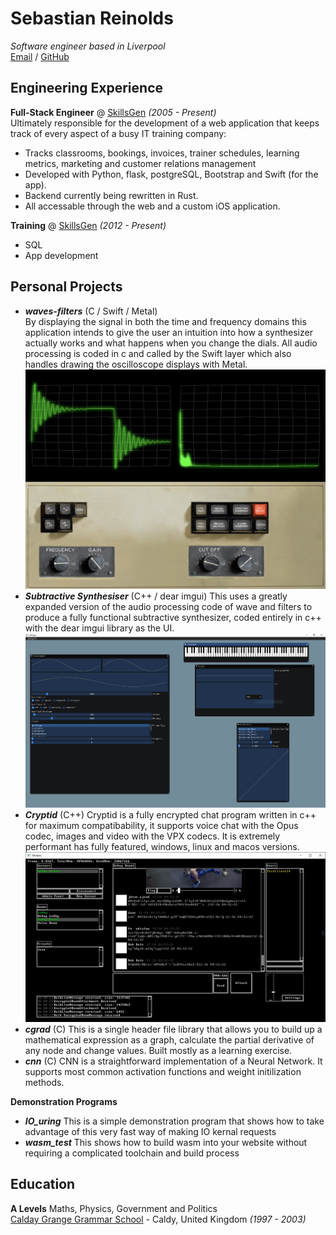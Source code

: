 # Sebastian Reinolds

_Software engineer based in Liverpool_ <br>
[Email](mailto:sreinolds@gmail.com) / [GitHub](https://github.com/skillsgen/)

## Engineering Experience

**Full-Stack Engineer** @ [SkillsGen](www.skillsgen.com) _(2005 - Present)_ <br>
Ultimately responsible for the development of a web application that keeps track of every aspect of a busy IT training company:
  - Tracks classrooms, bookings, invoices, trainer schedules, learning metrics, marketing and customer relations management
  - Developed with Python, flask, postgreSQL, Bootstrap and Swift (for the app).
  - Backend currently being rewritten in Rust.
  - All accessable through the web and a custom iOS application.

**Training** @ [SkillsGen](www.skillsgen.com) _(2012 - Present)_ <br>
  - SQL
  - App development

## Personal Projects
  - **_waves-filters_** (C / Swift / Metal) <br>
    By displaying the signal in both the time and frequency domains this application intends to give the user an intuition into how a synthesizer actually works and what happens when you change the dials. All audio processing is coded in c and called by the Swift layer which also handles drawing the oscilloscope displays with Metal.
    ![Waves and Filters](https://github.com/SkillsGen/CV/blob/master/WF.png?raw=true "Waves and Filters")
  - **_Subtractive Synthesiser_** (C++ / dear imgui)
    This uses a greatly expanded version of the audio processing code of wave and filters to produce a fully functional subtractive synthesizer, coded entirely in c++ with the dear imgui library as the UI.
    ![SubSynth](/subsynth.PNG?raw=true "SubSynth")
  - **_Cryptid_** (C++)
    Cryptid is a fully encrypted chat program written in c++ for maximum compatibability, it supports voice chat with the Opus codec, images and video with the VPX codecs. It is extremely performant has fully featured, windows, linux and macos versions.
    ![Cryptid](/cryptid.PNG?raw=true "Cryptid")
  - **_cgrad_** (C)
    This is a single header file library that allows you to build up a mathematical expression as a graph, calculate the partial derivative of any node and change values. Built mostly as a learning exercise.
  - **_cnn_** (C)
    CNN is a straightforward implementation of a Neural Network. It supports most common activation functions and weight initilization methods.

**Demonstration Programs** <br>
  - **_IO_uring_**
    This is a simple demonstration program that shows how to take advantage of this very fast way of making IO kernal requests
  - **_wasm_test_**
    This shows how to build wasm into your website without requiring a complicated toolchain and build process

## Education

**A Levels** Maths, Physics, Government and Politics<br>
[Calday Grange Grammar School](https://calday.co.uk/) - Caldy, United Kingdom _(1997 - 2003)_ <br>
